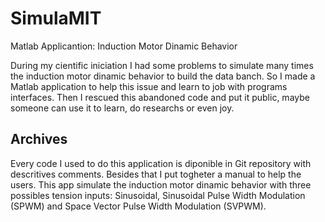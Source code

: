 # SimulaMIT
Matlab Applicantion: Induction Motor Dinamic Behavior

During my cientific iniciation I had some problems to simulate many times the induction motor dinamic 
behavior to build the data banch. So I made a Matlab application to help this issue and learn to job 
with programs interfaces. Then I rescued this abandoned code and put it public, maybe someone can use 
it to learn, do researchs or even joy.

## Archives
Every code I used to do this application is diponible in Git repository with descritives comments. 
Besides that I put togheter a manual to help the users. This app simulate the induction motor dinamic 
behavior with three possibles tension inputs: Sinusoidal, Sinusoidal Pulse Width Modulation (SPWM) 
and Space Vector Pulse Width Modulation (SVPWM).
